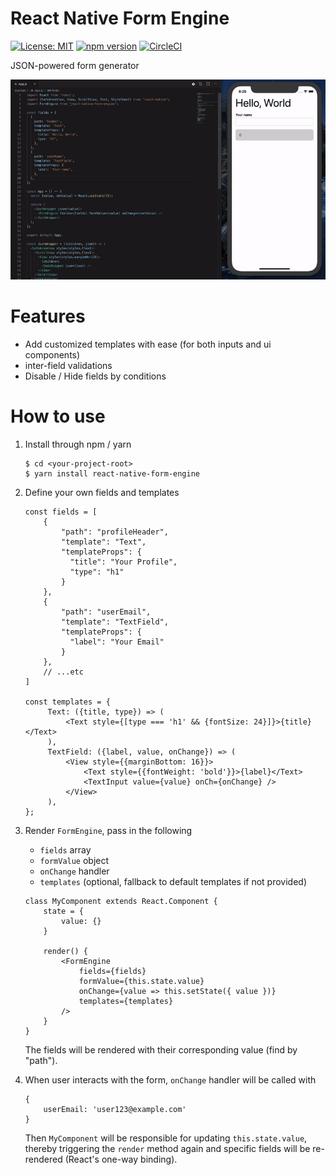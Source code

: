 # React Native Form Engine

[![License: MIT](https://img.shields.io/badge/License-MIT-blue.svg)](https://opensource.org/licenses/MIT)
[![npm version](https://img.shields.io/npm/v/react-native-form-engine.svg?style=flat)](https://www.npmjs.com/package/react-native-form-engine)
[![CircleCI](https://circleci.com/gh/ng-kode/react-native-form-engine/tree/master.svg?style=shield)](https://circleci.com/gh/ng-kode/react-native-form-engine/tree/master)

JSON-powered form generator

![demo.gif](demo.gif)

# Features

- Add customized templates with ease (for both inputs and ui components)
- inter-field validations
- Disable / Hide fields by conditions

# How to use

1. Install through npm / yarn

   ```
   $ cd <your-project-root>
   $ yarn install react-native-form-engine
   ```

2. Define your own fields and templates

   ```
   const fields = [
       {
           "path": "profileHeader",
           "template": "Text",
           "templateProps": {
             "title": "Your Profile",
             "type": "h1"
           }
       },
       {
           "path": "userEmail",
           "template": "TextField",
           "templateProps": {
             "label": "Your Email"
           }
       },
       // ...etc
   ]

   const templates = {
        Text: ({title, type}) => (
            <Text style={[type === 'h1' && {fontSize: 24}]}>{title}</Text>
        ),
        TextField: ({label, value, onChange}) => (
            <View style={{marginBottom: 16}}>
                <Text style={{fontWeight: 'bold'}}>{label}</Text>
                <TextInput value={value} onCh={onChange} />
            </View>
        ),
   };
   ```

3. Render `FormEngine`, pass in the following

   - `fields` array
   - `formValue` object
   - `onChange` handler
   - `templates` (optional, fallback to default templates if not provided)

   ```
   class MyComponent extends React.Component {
       state = {
           value: {}
       }

       render() {
           <FormEngine
               fields={fields}
               formValue={this.state.value}
               onChange={value => this.setState({ value })}
               templates={templates}
           />
       }
   }
   ```

   The fields will be rendered with their corresponding value (find by "path").

4. When user interacts with the form, `onChange` handler will be called with
   ```
   {
       userEmail: 'user123@example.com'
   }
   ```
   Then `MyComponent` will be responsible for updating `this.state.value`, thereby triggering the `render` method again and specific fields will be re-rendered (React's one-way binding).
